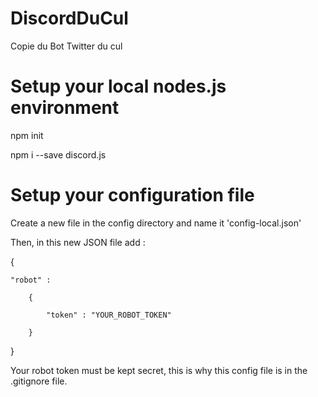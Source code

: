 # DiscordDuCul
Copie du Bot Twitter du cul

# Setup your local nodes.js environment
npm init

npm i --save discord.js

# Setup your configuration file
Create a new file in the config directory and name it 'config-local.json'

Then, in this new JSON file add :

{

    "robot" :

        {

            "token" : "YOUR_ROBOT_TOKEN"

        }

}

Your robot token must be kept secret, this is why this config file is in the .gitignore file.
